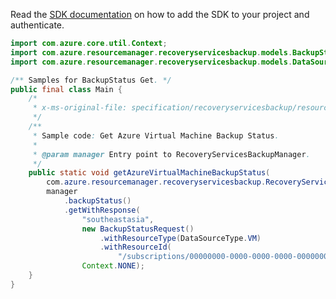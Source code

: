 Read the [SDK documentation](https://github.com/Azure/azure-sdk-for-java/blob/azure-resourcemanager-recoveryservicesbackup_1.0.0-beta.2/sdk/recoveryservicesbackup/azure-resourcemanager-recoveryservicesbackup/README.md) on how to add the SDK to your project and authenticate.

```java
import com.azure.core.util.Context;
import com.azure.resourcemanager.recoveryservicesbackup.models.BackupStatusRequest;
import com.azure.resourcemanager.recoveryservicesbackup.models.DataSourceType;

/** Samples for BackupStatus Get. */
public final class Main {
    /*
     * x-ms-original-file: specification/recoveryservicesbackup/resource-manager/Microsoft.RecoveryServices/stable/2021-07-01/examples/AzureIaasVm/GetBackupStatus.json
     */
    /**
     * Sample code: Get Azure Virtual Machine Backup Status.
     *
     * @param manager Entry point to RecoveryServicesBackupManager.
     */
    public static void getAzureVirtualMachineBackupStatus(
        com.azure.resourcemanager.recoveryservicesbackup.RecoveryServicesBackupManager manager) {
        manager
            .backupStatus()
            .getWithResponse(
                "southeastasia",
                new BackupStatusRequest()
                    .withResourceType(DataSourceType.VM)
                    .withResourceId(
                        "/subscriptions/00000000-0000-0000-0000-000000000000/resourceGroups/testRg/providers/Microsoft.Compute/VirtualMachines/testVm"),
                Context.NONE);
    }
}
```
